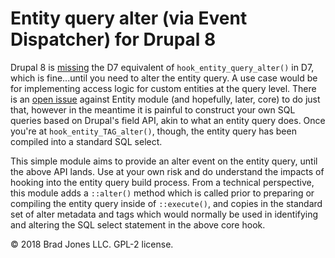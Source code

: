 # Entity query alter (via Event Dispatcher) for Drupal 8

Drupal 8 is [missing](https://www.drupal.org/project/drupal/issues/2611638)
the D7 equivalent of `hook_entity_query_alter()` in D7, which is fine...until
you need to alter the entity query. A use case would be for implementing access
logic for custom entities at the query level. There is an
[open issue](https://www.drupal.org/project/entity/issues/2909970) against
Entity module (and hopefully, later, core) to do just that, however in the
meantime it is painful to construct your own SQL queries based on Drupal's
field API, akin to what an entity query does. Once you're at
`hook_entity_TAG_alter()`, though, the entity query has been compiled into a
standard SQL select.

This simple module aims to provide an alter event on the entity query, until
the above API lands. Use at your own risk and do understand the impacts of
hooking into the entity query build process. From a technical perspective,
this module adds a `::alter()` method which is called prior to preparing or
compiling the entity query inside of `::execute()`, and copies in the standard
set of alter metadata and tags which would normally be used in identifying and
altering the SQL select statement in the above core hook.

&copy; 2018 Brad Jones LLC. GPL-2 license.
